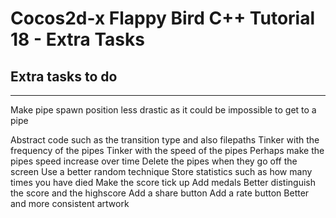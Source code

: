 Cocos2d-x Flappy Bird C++ Tutorial 18 - Extra Tasks
===================================================

Extra tasks to do
------------------------------------------------------------------------------------------------------------------------
------------------------------------------------------------------------------------------------------------------------
Make pipe spawn position less drastic as it could be impossible to get to a pipe

Abstract code such as the transition type and also filepaths
Tinker with the frequency of the pipes
Tinker with the speed of the pipes
Perhaps make the pipes speed increase over time
Delete the pipes when they go off the screen
Use a better random technique
Store statistics such as how many times you have died
Make the score tick up
Add medals
Better distinguish the score and the highscore
Add a share button
Add a rate button
Better and more consistent artwork
